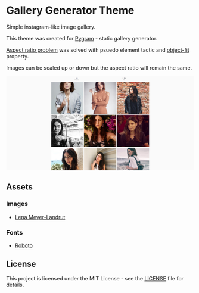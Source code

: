 # Gallery Generator Theme
Simple instagram-like image gallery.

This theme was created for [Pygram](https://github.com/malcodeman/Pygram) - static gallery generator.

[Aspect ratio problem](https://css-tricks.com/aspect-ratio-boxes/) was solved with psuedo element tactic and [object-fit](https://developer.mozilla.org/en-US/docs/Web/CSS/object-fit) property.

Images can be scaled up or down but the aspect ratio will remain the same.

![Homepage image](screenshots/homepage.png?raw=true)

## Assets

### Images
* [Lena Meyer-Landrut](https://www.instagram.com/lenas_view/)

### Fonts
* [Roboto](https://fonts.google.com/specimen/Roboto)

## License
This project is licensed under the MIT License - see the [LICENSE](LICENSE) file for details.

